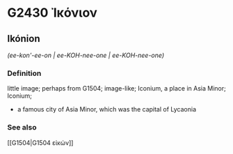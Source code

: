 # G2430 Ἰκόνιον

## Ikónion

_(ee-kon'-ee-on | ee-KOH-nee-one | ee-KOH-nee-one)_

### Definition

little image; perhaps from G1504; image-like; Iconium, a place in Asia Minor; Iconium; 

- a famous city of Asia Minor, which was the capital of Lycaonia

### See also

[[G1504|G1504 εἰκών]]
